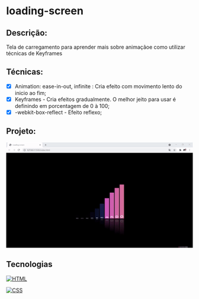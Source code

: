 # loading-screen

## Descrição:
Tela de carregamento para aprender mais sobre animaçãoe como utilizar técnicas de Keyframes

## Técnicas:

 - [x] Animation: ease-in-out, infinite : Cria efeito com movimento lento do inicio ao fim;
 - [x] Keyframes -  Cria efeitos gradualmente. O melhor jeito para usar é definindo em porcentagem de 0 à 100;
 - [x] -webkit-box-reflect - Efeito reflexo;

## Projeto:

<p align="center">
  <img src="loading.gif" width="700px">
</p>

## Tecnologias

[![HTML](https://img.shields.io/badge/HTML-red?style=for-the-badge&logo=HTML5&labelColor=black)](https://github.com/JuniorMacedo91)

[![CSS](https://img.shields.io/badge/CSS3-blue?style=for-the-badge&logo=CSS3&labelColor=black)](https://github.com/JuniorMacedo91)

